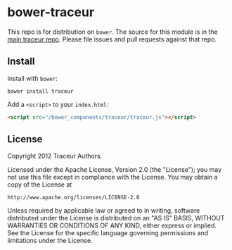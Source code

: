 # bower-traceur

This repo is for distribution on `bower`. The source for this module is in the
[main traceur repo](https://github.com/google/traceur-compiler/).
Please file issues and pull requests against that repo.

## Install

Install with `bower`:

```shell
bower install traceur
```

Add a `<script>` to your `index.html`:

```html
<script src="/bower_components/traceur/traceur.js"></script>
```

## License

Copyright 2012 Traceur Authors.

Licensed under the Apache License, Version 2.0 (the "License");
you may not use this file except in compliance with the License.
You may obtain a copy of the License at

    http://www.apache.org/licenses/LICENSE-2.0

Unless required by applicable law or agreed to in writing, software
distributed under the License is distributed on an "AS IS" BASIS,
WITHOUT WARRANTIES OR CONDITIONS OF ANY KIND, either express or implied.
See the License for the specific language governing permissions and
limitations under the License.
